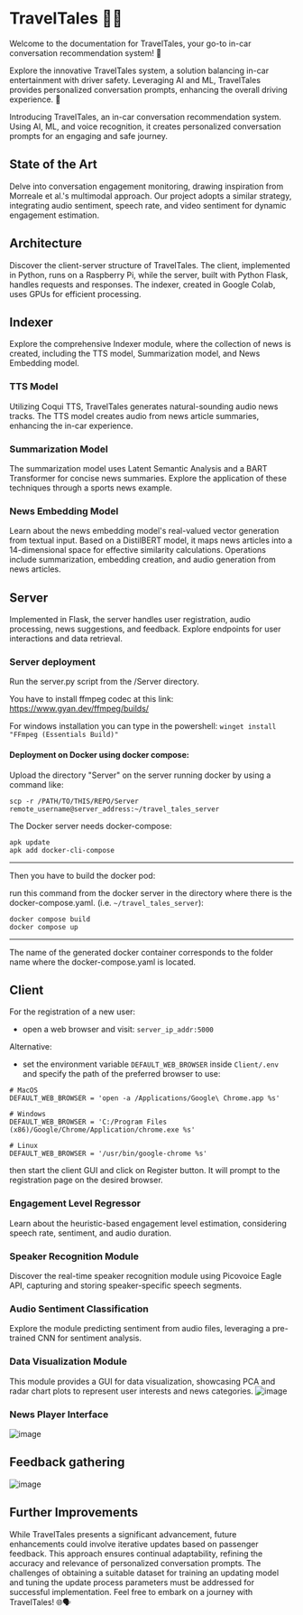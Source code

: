 # TravelTales 🚗💬
Welcome to the documentation for TravelTales, your go-to in-car conversation recommendation system! 🌟

Explore the innovative TravelTales system, a solution balancing in-car entertainment with driver safety. Leveraging AI and ML, TravelTales provides personalized conversation prompts, enhancing the overall driving experience. 🚀

Introducing TravelTales, an in-car conversation recommendation system. Using AI, ML, and voice recognition, it creates personalized conversation prompts for an engaging and safe journey.

## State of the Art
Delve into conversation engagement monitoring, drawing inspiration from Morreale et al.'s multimodal approach. Our project adopts a similar strategy, integrating audio sentiment, speech rate, and video sentiment for dynamic engagement estimation.

## Architecture
Discover the client-server structure of TravelTales. The client, implemented in Python, runs on a Raspberry Pi, while the server, built with Python Flask, handles requests and responses. The indexer, created in Google Colab, uses GPUs for efficient processing.

## Indexer
Explore the comprehensive Indexer module, where the collection of news is created, including the TTS model, Summarization model, and News Embedding model.

### TTS Model
Utilizing Coqui TTS, TravelTales generates natural-sounding audio news tracks. The TTS model creates audio from news article summaries, enhancing the in-car experience.

### Summarization Model
The summarization model uses Latent Semantic Analysis and a BART Transformer for concise news summaries. Explore the application of these techniques through a sports news example.

### News Embedding Model
Learn about the news embedding model's real-valued vector generation from textual input. Based on a DistilBERT model, it maps news articles into a 14-dimensional space for effective similarity calculations. Operations include summarization, embedding creation, and audio generation from news articles.

## Server
Implemented in Flask, the server handles user registration, audio processing, news suggestions, and feedback. Explore endpoints for user interactions and data retrieval.

### Server deployment

Run the server.py script from the /Server directory.

You have to install ffmpeg codec at this link: https://www.gyan.dev/ffmpeg/builds/

For windows installation you can type in the powershell: `winget install "FFmpeg (Essentials Build)"`


#### Deployment on Docker using docker compose:

Upload the directory "Server" on the server running docker by using a command like:

```
scp -r /PATH/TO/THIS/REPO/Server remote_username@server_address:~/travel_tales_server
```

The Docker server needs docker-compose:
```
apk update
apk add docker-cli-compose
```
---

Then you have to build the docker pod:

run this command from the docker server in the directory where there is the docker-compose.yaml. (i.e. `~/travel_tales_server`):
```
docker compose build
docker compose up
```
---
The name of the generated docker container corresponds to the folder name where the docker-compose.yaml is located.

## Client 
For the registration of a new user:
- open a web browser and visit: `server_ip_addr:5000`

Alternative:
- set the environment variable `DEFAULT_WEB_BROWSER` inside `Client/.env` and specify the path of the preferred browser to use:
```
# MacOS
DEFAULT_WEB_BROWSER = 'open -a /Applications/Google\ Chrome.app %s'

# Windows
DEFAULT_WEB_BROWSER = 'C:/Program Files (x86)/Google/Chrome/Application/chrome.exe %s'

# Linux
DEFAULT_WEB_BROWSER = '/usr/bin/google-chrome %s'
```
  then start the client GUI and click on Register button. It will prompt to the registration page on the desired browser.

### Engagement Level Regressor
Learn about the heuristic-based engagement level estimation, considering speech rate, sentiment, and audio duration.

### Speaker Recognition Module
Discover the real-time speaker recognition module using Picovoice Eagle API, capturing and storing speaker-specific speech segments.

### Audio Sentiment Classification
Explore the module predicting sentiment from audio files, leveraging a pre-trained CNN for sentiment analysis.

### Data Visualization Module
This module provides a GUI for data visualization, showcasing PCA and radar chart plots to represent user interests and news categories.
![image](https://github.com/enricollen/TravelTales/assets/63967908/1d3011fa-538a-4d05-8193-d4b4a69eaad0)

### News Player Interface

![image](https://github.com/enricollen/TravelTales/assets/63967908/62044e29-1920-48ab-8a0c-247f30672080)


## Feedback gathering

![image](https://github.com/enricollen/TravelTales/assets/63967908/c1e8830b-1a76-4c54-8ce3-05b03607fca0)

## Further Improvements
While TravelTales presents a significant advancement, future enhancements could involve iterative updates based on passenger feedback. This approach ensures continual adaptability, refining the accuracy and relevance of personalized conversation prompts. The challenges of obtaining a suitable dataset for training an updating model and tuning the update process parameters must be addressed for successful implementation. Feel free to embark on a journey with TravelTales! 🌐🗣️




